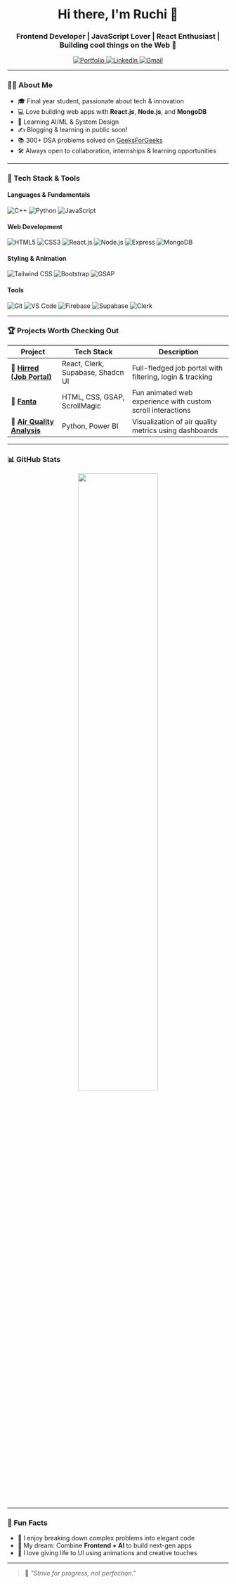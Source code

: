 <h1 align="center">Hi there, I'm Ruchi 👋</h1>
<h3 align="center">Frontend Developer | JavaScript Lover | React Enthusiast | Building cool things on the Web 🚀</h3>

<p align="center">
  <a href="https://pro-hire.vercel.app/" target="_blank">
    <img alt="Portfolio" src="https://img.shields.io/badge/Portfolio-Click_Here-ff69b4?style=for-the-badge&logo=firefox&logoColor=white" />
  </a>
  <a href="https://www.linkedin.com/in/ruchi-302a5a21b/" target="_blank">
    <img alt="LinkedIn" src="https://img.shields.io/badge/LinkedIn-Ruchi-0077B5?style=for-the-badge&logo=linkedin&logoColor=white" />
  </a>
  <a href="mailto:ruchichaudhary.work@gmail.com">
    <img alt="Gmail" src="https://img.shields.io/badge/Email-Contact_Me-D14836?style=for-the-badge&logo=gmail&logoColor=white" />
  </a>
</p>

---

### 👩‍💻 About Me

- 🎓 Final year student, passionate about tech & innovation  
- 💻 Love building web apps with **React.js**, **Node.js**, and **MongoDB**
- 🧠 Learning AI/ML & System Design
- ✍️ Blogging & learning in public soon!
- 📚 300+ DSA problems solved on [GeeksForGeeks](https://www.geeksforgeeks.org/user/ruchi2002/)
- 🛠️ Always open to collaboration, internships & learning opportunities

---

### 🔧 Tech Stack & Tools

#### Languages & Fundamentals
![C++](https://img.shields.io/badge/C++-00599C?style=flat-square&logo=cplusplus&logoColor=white)
![Python](https://img.shields.io/badge/Python-3776AB?style=flat-square&logo=python&logoColor=white)
![JavaScript](https://img.shields.io/badge/JavaScript-F7DF1E?style=flat-square&logo=javascript&logoColor=black)

#### Web Development
![HTML5](https://img.shields.io/badge/HTML5-E34F26?style=flat-square&logo=html5&logoColor=white)
![CSS3](https://img.shields.io/badge/CSS3-1572B6?style=flat-square&logo=css3&logoColor=white)
![React.js](https://img.shields.io/badge/React-20232A?style=flat-square&logo=react&logoColor=61DAFB)
![Node.js](https://img.shields.io/badge/Node.js-339933?style=flat-square&logo=nodedotjs&logoColor=white)
![Express](https://img.shields.io/badge/Express.js-000000?style=flat-square&logo=express&logoColor=white)
![MongoDB](https://img.shields.io/badge/MongoDB-4EA94B?style=flat-square&logo=mongodb&logoColor=white)

#### Styling & Animation
![Tailwind CSS](https://img.shields.io/badge/Tailwind_CSS-38B2AC?style=flat-square&logo=tailwind-css&logoColor=white)
![Bootstrap](https://img.shields.io/badge/Bootstrap-563D7C?style=flat-square&logo=bootstrap&logoColor=white)
![GSAP](https://img.shields.io/badge/GSAP-88CE02?style=flat-square&logo=greensock&logoColor=white)

#### Tools
![Git](https://img.shields.io/badge/Git-F05032?style=flat-square&logo=git&logoColor=white)
![VS Code](https://img.shields.io/badge/VSCode-007ACC?style=flat-square&logo=visual-studio-code&logoColor=white)
![Firebase](https://img.shields.io/badge/Firebase-FFCA28?style=flat-square&logo=firebase&logoColor=black)
![Supabase](https://img.shields.io/badge/Supabase-3ECF8E?style=flat-square&logo=supabase&logoColor=white)
![Clerk](https://img.shields.io/badge/Clerk-3E2B8F?style=flat-square&logo=clerk&logoColor=white)

---

### 🏆 Projects Worth Checking Out

| Project | Tech Stack | Description |
|--------|------------|-------------|
| 🔗 [**Hirred (Job Portal)**](https://pro-hire.vercel.app/) | React, Clerk, Supabase, Shadcn UI | Full-fledged job portal with filtering, login & tracking |
| 🔗 [**Fanta**](https://fantaweb.netlify.app/) | HTML, CSS, GSAP, ScrollMagic | Fun animated web experience with custom scroll interactions |
| 🔗 [**Air Quality Analysis**](https://github.com/Ruchi2002/Air-Quality-Analysis) | Python, Power BI | Visualization of air quality metrics using dashboards |

---

### 📊 GitHub Stats

<p align="center">
  <img src="https://github-readme-stats.vercel.app/api?username=Ruchi2002&show_icons=true&theme=tokyonight" width="60%" />
</p>

---

### 🧩 Fun Facts

- 🧠 I enjoy breaking down complex problems into elegant code
- 🦾 My dream: Combine **Frontend + AI** to build next-gen apps
- 🎨 I love giving life to UI using animations and creative touches

---

> 💬 *"Strive for progress, not perfection."*
